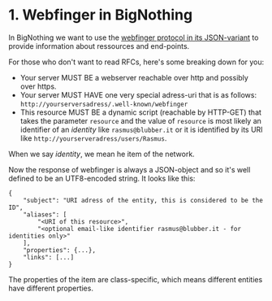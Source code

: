 # 1. Webfinger in BigNothing

In BigNothing we want to use the [webfinger protocol in its JSON-variant](http://tools.ietf.org/html/rfc7033) to provide information about ressources and end-points.

For those who don't want to read RFCs, here's some breaking down for you:

* Your server MUST BE a webserver reachable over http and possibly over https.
* Your server MUST HAVE one very special adress-uri that is as follows: `http://yourserversadress/.well-known/webfinger`
* This resource MUST BE a dynamic script (reachable by HTTP-GET) that takes the parameter `resource` and the value of `resource` is most likely an identifier of an *identity* like `rasmus@blubber.it` or it is identified by its URI like `http://yourserveradress/users/Rasmus`.

When we say *identity*, we mean he item of the network.

Now the response of webfinger is always a JSON-object and so it's well defined to be an UTF8-encoded string. It looks like this:

    {
    	"subject": "URI adress of the entity, this is considered to be the ID",
    	"aliases": [
    		"<URI of this resource>",
    		"<optional email-like identifier rasmus@blubber.it - for identities only>"
    	],
    	"properties": {...},
    	"links": [...]
    }

The properties of the item are class-specific, which means different entities have different properties.